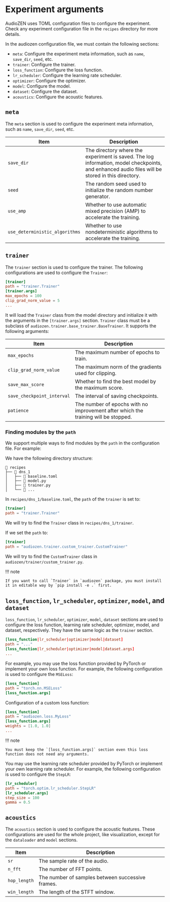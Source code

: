 # Experiment arguments

AudioZEN uses TOML configuration files to configure the experiment. Check any experiment configuration file in the `recipes` directory for more details.

In the audiozen configuration file, we must contain the following sections:

- `meta`: Configure the experiment meta information, such as `name`, `save_dir`, `seed`, etc.
- `trainer`: Configure the trainer.
- `loss_function`: Configure the loss function.
- `lr_scheduler`: Configure the learning rate scheduler.
- `optimizer`: Configure the optimizer.
- `model`: Configure the model.
- `dataset`: Configure the dataset.
- `acoustics`: Configure the acoustic features.

## `meta`

The `meta` section is used to configure the experiment meta information, such as `name`, `save_dir`, `seed`, etc.

| Item                           | Description                                                                                                                                     |
| ------------------------------ | ----------------------------------------------------------------------------------------------------------------------------------------------- |
| `save_dir`                     | The directory where the experiment is saved. The log information, model checkpoints, and enhanced audio files will be stored in this directory. |
| `seed`                         | The random seed used to initialize the random number generator.                                                                                 |
| `use_amp`                      | Whether to use automatic mixed precision (AMP) to accelerate the training.                                                                      |
| `use_deterministic_algorithms` | Whether to use nondeterministic algorithms to accelerate the training.                                                                          |

## `trainer`

The `trainer` section is used to configure the trainer. The following configurations are used to configure the `Trainer`:

```toml
[trainer]
path = "trainer.Trainer"
[trainer.args]
max_epochs = 100
clip_grad_norm_value = 5
...
```

It will load the `Trainer` class from the model directory and initialize it with the arguments in the `[trainer.args]` section.
`Trainer` class must be a subclass of `audiozen.trainer.base_trainer.BaseTrainer`. It supports the following arguments:

| Item                       | Description                                                                        |
| -------------------------- | ---------------------------------------------------------------------------------- |
| `max_epochs`               | The maximum number of epochs to train.                                             |
| `clip_grad_norm_value`     | The maximum norm of the gradients used for clipping.                               |
| `save_max_score`           | Whether to find the best model by the maximum score.                               |
| `save_checkpoint_interval` | The interval of saving checkpoints.                                                |
| `patience`                 | The number of epochs with no improvement after which the training will be stopped. |

### Finding modules by the `path`

We support multiple ways to find modules by the `path` in the configuration file. For example:

We have the following directory structure:

```text
📁 recipes
├── 📁 dns_1
│   ├── 📄 baseline.toml
│   ├── 📄 model.py
│   ├── 📄 trainer.py
│   └── 📄 ...
```

In `recipes/dns_1/baseline.toml`, the `path` of the `trainer` is set to:

```toml
[trainer]
path = "trainer.Trainer"
```

We will try to find the `Trainer` class in `recipes/dns_1/trainer`.

If we set the `path` to:

```toml
[trainer]
path = "audiozen.trainer.custom_trainer.CustomTrainer"
```

We will try to find the `CustomTrainer` class in `audiozen/trainer/custom_trainer.py`.

!!! note

    If you want to call `Trainer` in `audiozen` package, you must install it in editable way by `pip install -e .` first.

## `loss_function`, `lr_scheduler`, `optimizer`, `model`, and `dataset`

`loss_function`, `lr_scheduler`, `optimizer`, `model`, `dataset` sections are used to configure the loss function, learning rate scheduler, optimizer, model, and dataset, respectively.
They have the same logic as the `trainer` section.

```toml
[loss_function|lr_scheduler|optimizer|model|dataset]
path = "..."
[loss_function|lr_scheduler|optimizer|model|dataset.args]
...
```

For example, you may use the loss function provided by PyTorch or implement your own loss function. For example, the following configuration is used to configure the `MSELoss`:

```toml
[loss_function]
path = "torch.nn.MSELoss"
[loss_function.args]
```

Configuration of a custom loss function:

```toml
[loss_function]
path = "audiozen.loss.MyLoss"
[loss_function.args]
weights = [1.0, 1.0]
...
```

!!! note

    You must keep the `[loss_function.args]` section even this loss function does not need any arguments.

You may use the learning rate scheduler provided by PyTorch or implement your own learning rate scheduler. For example, the following configuration is used to configure the `StepLR`:

```toml
[lr_scheduler]
path = "torch.optim.lr_scheduler.StepLR"
[lr_scheduler.args]
step_size = 100
gamma = 0.5
```

## `acoustics`

The `acoustics` section is used to configure the acoustic features.
These configurations are used for the whole project, like visualization, except for the `dataloader` and `model` sections.

| Item         | Description                                      |
| ------------ | ------------------------------------------------ |
| `sr`         | The sample rate of the audio.                    |
| `n_fft`      | The number of FFT points.                        |
| `hop_length` | The number of samples between successive frames. |
| `win_length` | The length of the STFT window.                   |
